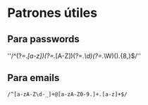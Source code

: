 # Patrones útiles

## Para passwords

''/^(?=.*[a-z])(?=.*[A-Z])(?=.*\d)(?=.*\W)().{8,}$/''

## Para emails

``/^[a-zA-Z\d-_]+@[a-zA-Z0-9.]+.[a-z]+$/``
